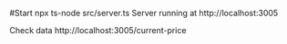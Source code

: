 #Start
npx ts-node src/server.ts
Server running at http://localhost:3005


Check data
http://localhost:3005/current-price